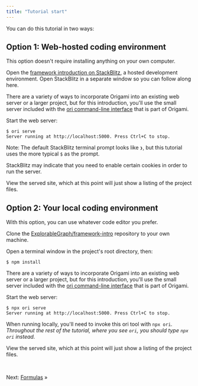 ```yaml
---
title: "Tutorial start"
---
```


You can do this tutorial in two ways:

## Option 1: Web-hosted coding environment

This option doesn't require installing anything on your own computer.

<span class="tutorialStep"></span> Open the [framework introduction on StackBlitz](https://stackblitz.com/github/ExplorableGraph/framework-intro), a hosted development environment. Open StackBlitz in a separate window so you can follow along here.

There are a variety of ways to incorporate Origami into an existing web server or a larger project, but for this introduction, you'll use the small server included with the [ori command-line interface](/cli) that is part of Origami.

<span class="tutorialStep"></span> Start the web server:

```console
$ ori serve
Server running at http://localhost:5000. Press Ctrl+C to stop.
```

Note: The default StackBlitz terminal prompt looks like `❯`, but this tutorial uses the more typical `$` as the prompt.

StackBlitz may indicate that you need to enable certain cookies in order to run the server.

<span class="tutorialStep"></span> View the served site, which at this point will just show a listing of the project files.

## Option 2: Your local coding environment

With this option, you can use whatever code editor you prefer.

<span class="tutorialStep"></span> Clone the [ExplorableGraph/framework-intro](https://github.com/ExplorableGraph/framework-intro) repository to your own machine.

<span class="tutorialStep"></span> Open a terminal window in the project's root directory, then:

```console
$ npm install
```

There are a variety of ways to incorporate Origami into an existing web server or a larger project, but for this introduction, you'll use the small server included with the [ori command-line interface](/cli) that is part of Origami.

<span class="tutorialStep"></span> Start the web server:

```console
$ npx ori serve
Server running at http://localhost:5000. Press Ctrl+C to stop.
```

When running locally, you'll need to invoke this ori tool with `npx ori`. _Throughout the rest of the tutorial, where you see `ori`, you should type `npx ori` instead._

<span class="tutorialStep"></span> View the served site, which at this point will just show a listing of the project files.

&nbsp;

Next: [Formulas](intro2.html) »
